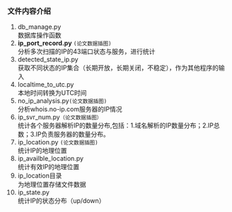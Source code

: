 ### 文件内容介绍

1. db_manage.py  
数据库操作函数
2. **ip_port_record.py**  `(论文数据插图)`  
分析多次扫描的IP的43端口状态与服务，进行统计
3. detected_state_ip.py  
获取不同状态的IP集合（长期开放，长期关闭，不稳定），作为其他程序的输入
4. localtime_to_utc.py  
本地时间转换为UTC时间
5. no_ip_analysis.py`(论文数据插图)`  
分析whois.no-ip.com服务器的IP情况
6. ip_svr_num.py`（论文数据插图）`  
统计各个服务器解析IP的数量分布,包括：1.域名解析的IP数量分布；2.IP总数；3.IP负责服务器的数量分布。
7. ip_location.py `(论文数据插图)`  
统计IP的地理位置
8. ip_availble_location.py  
 统计有效IP的地理位置
9. ip_location目录  
为地理位置存储文件数据
10. ip_state.py  
统计IP的状态分布（up/down）


